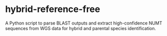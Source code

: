 # hybrid-reference-free
A Python script to parse BLAST outputs and extract high-confidence NUMT sequences from WGS data for hybrid and parental species identification.
